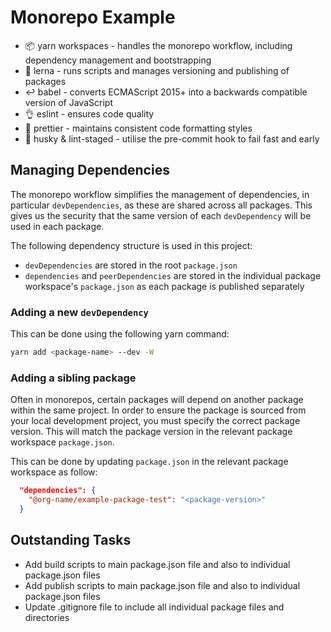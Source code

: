 # Monorepo Example

- :package: yarn workspaces - handles the monorepo workflow, including dependency management and bootstrapping
- :book: lerna - runs scripts and manages versioning and publishing of packages
- :leftwards_arrow_with_hook: babel - converts ECMAScript 2015+ into a backwards compatible version of JavaScript
- :ok_hand: eslint - ensures code quality
- :nail_care: prettier - maintains consistent code formatting styles
- :dog: husky & lint-staged - utilise the pre-commit hook to fail fast and early


## Managing Dependencies

The monorepo workflow simplifies the management of dependencies, in particular `devDependencies`, as these are shared across all packages. This gives us the security that the same version of each `devDependency` will be used in each package.

The following dependency structure is used in this project:

- `devDependencies` are stored in the root `package.json`
- `dependencies` and `peerDependencies` are stored in the individual package workspace's `package.json` as each package is published separately

### Adding a new `devDependency`

This can be done using the following yarn command:

```sh
yarn add <package-name> --dev -W
```

### Adding a sibling package

Often in monorepos, certain packages will depend on another package within the same project. In order to ensure the package is sourced from your local development project, you must specify the correct package version. This will match the package version in the relevant package workspace `package.json`.

This can be done by updating `package.json` in the relevant package workspace as follow:

```json
  "dependencies": {
    "@org-name/example-package-test": "<package-version>"
  }
```

## Outstanding Tasks

- Add build scripts to main package.json file and also to individual package.json files
- Add publish scripts to main package.json file and also to individual package.json files
- Update .gitignore file to include all individual package files and directories
